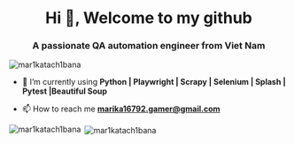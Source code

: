 <h1 align="center">Hi 👋, Welcome to my github</h1>
<h3 align="center">A passionate QA automation engineer from Viet Nam</h3>

<p align="left"> <img src="https://komarev.com/ghpvc/?username=mar1katach1bana&label=Profile%20views&color=0e75b6&style=flat" alt="mar1katach1bana" /> </p>

- 🌱 I’m currently using **Python | Playwright | Scrapy | Selenium | Splash | Pytest |Beautiful Soup**

- 📫 How to reach me **marika16792.gamer@gmail.com**

<p><img align="left" src="https://github-readme-stats.vercel.app/api/top-langs?username=mar1katach1bana&show_icons=true&locale=en&layout=compact" alt="mar1katach1bana" /></p>

<p>&nbsp;<img align="center" src="https://github-readme-stats.vercel.app/api?username=mar1katach1bana&show_icons=true&locale=en" alt="mar1katach1bana" /></p>
